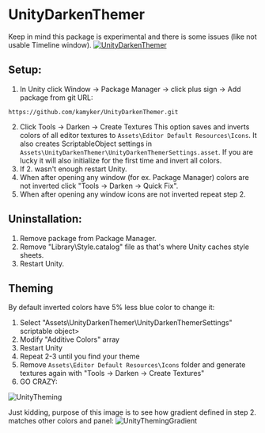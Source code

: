 # UnityDarkenThemer

Keep in mind this package is experimental and there is some issues (like not usable Timeline window).
[![UnityDarkenThemer](http://img.youtube.com/vi/8VbNQfeyJmI/0.jpg)](http://www.youtube.com/watch?v=8VbNQfeyJmI "UnityDarkenThemer")

## Setup:
1. In Unity click Window -> Package Manager -> click plus sign -> Add package from git URL:
```
https://github.com/kamyker/UnityDarkenThemer.git
```
2. Click Tools -> Darken -> Create Textures
This option saves and inverts colors of all editor textures to `Assets\Editor Default Resources\Icons`. It also creates ScriptableObject settings in `Assets\UnityDarkenThemer\UnityDarkenThemerSettings.asset`. If you are lucky it will also initialize for the first time and invert all colors.
3. If 2. wasn't enough restart Unity.
4. When after opening any window (for ex. Package Manager) colors are not inverted click "Tools -> Darken -> Quick Fix".
5. When after opening any window icons are not inverted repeat step 2.

## Uninstallation:
1. Remove package from Package Manager.
2. Remove "Library\Style.catalog" file as that's where Unity caches style sheets.
3. Restart Unity.

## Theming
By default inverted colors have 5% less blue color to change it:
1. Select "Assets\UnityDarkenThemer\UnityDarkenThemerSettings" scriptable object>
2. Modify "Additive Colors" array 
3. Restart Unity
4. Repeat 2-3 until you find your theme
5. Remove `Assets\Editor Default Resources\Icons` folder and generate textures again with "Tools -> Darken -> Create Textures"
6. GO CRAZY:

![UnityTheming](https://i.gyazo.com/4b08eb4e58bc5fb3d80d523135d59502.png)

Just kidding, purpose of this image is to see how gradient defined in step 2. matches other colors and panel:
![UnityThemingGradient](https://i.gyazo.com/94c5bb0cd5e592b1c13db5367b1476dc.png)
